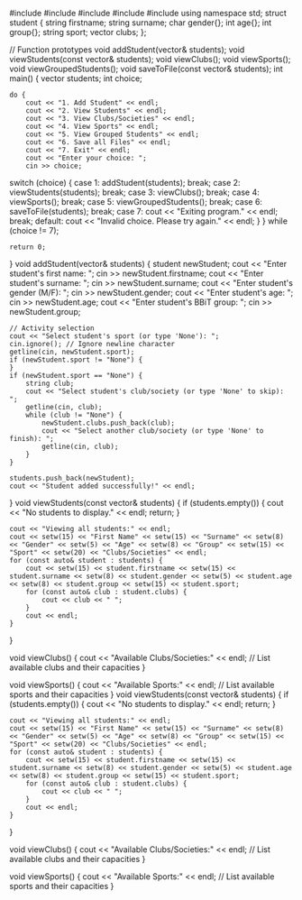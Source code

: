 #include <iostream>
#include <vector>
#include <fstream>
#include <string>
#include <iomanip>
using namespace std;
struct student {
    string firstname;
    string surname;
    char gender{};
    int age{};
    int group{};
    string sport;
    vector<string> clubs;
};

// Function prototypes
void addStudent(vector<student>& students);
void viewStudents(const vector<student>& students);
void viewClubs();
void viewSports();
void viewGroupedStudents();
void saveToFile(const vector<student>& students);
int main() {
    vector<student> students;
    int choice;

    do {
        cout << "1. Add Student" << endl;
        cout << "2. View Students" << endl;
        cout << "3. View Clubs/Societies" << endl;
        cout << "4. View Sports" << endl;
        cout << "5. View Grouped Students" << endl;
        cout << "6. Save all Files" << endl;
        cout << "7. Exit" << endl;
        cout << "Enter your choice: ";
        cin >> choice;
        
  switch (choice) {
            case 1:
                addStudent(students);
                break;
            case 2:
                viewStudents(students);
                break;
            case 3:
                viewClubs();
                break;
            case 4:
                viewSports();
                break;
            case 5:
                viewGroupedStudents();
                break;
            case 6:
                saveToFile(students);
                break;
            case 7:
                cout << "Exiting program." << endl;
                break;
            default:
                cout << "Invalid choice. Please try again." << endl;
        }
    } while (choice != 7);

    return 0;
}
void addStudent(vector<student>& students) {
    student newStudent;
    cout << "Enter student's first name: ";
    cin >> newStudent.firstname;
    cout << "Enter student's surname: ";
    cin >> newStudent.surname;
    cout << "Enter student's gender (M/F): ";
    cin >> newStudent.gender;
    cout << "Enter student's age: ";
    cin >> newStudent.age;
    cout << "Enter student's BBiT group: ";
    cin >> newStudent.group;

    // Activity selection
    cout << "Select student's sport (or type 'None'): ";
    cin.ignore(); // Ignore newline character
    getline(cin, newStudent.sport);
    if (newStudent.sport != "None") {
    }
    if (newStudent.sport == "None") {
        string club;
        cout << "Select student's club/society (or type 'None' to skip): ";
        getline(cin, club);
        while (club != "None") {
            newStudent.clubs.push_back(club);
            cout << "Select another club/society (or type 'None' to finish): ";
            getline(cin, club);
        }
    }

    students.push_back(newStudent);
    cout << "Student added successfully!" << endl;
}
void viewStudents(const vector<student>& students) {
    if (students.empty()) {
        cout << "No students to display." << endl;
        return;
    }

    cout << "Viewing all students:" << endl;
    cout << setw(15) << "First Name" << setw(15) << "Surname" << setw(8) << "Gender" << setw(5) << "Age" << setw(8) << "Group" << setw(15) << "Sport" << setw(20) << "Clubs/Societies" << endl;
    for (const auto& student : students) {
        cout << setw(15) << student.firstname << setw(15) << student.surname << setw(8) << student.gender << setw(5) << student.age << setw(8) << student.group << setw(15) << student.sport;
        for (const auto& club : student.clubs) {
            cout << club << " ";
        }
        cout << endl;
    }
}

void viewClubs() {
    cout << "Available Clubs/Societies:" << endl;
    // List available clubs and their capacities
}

void viewSports() {
    cout << "Available Sports:" << endl;
    // List available sports and their capacities
}
void viewStudents(const vector<student>& students) {
    if (students.empty()) {
        cout << "No students to display." << endl;
        return;
    }

    cout << "Viewing all students:" << endl;
    cout << setw(15) << "First Name" << setw(15) << "Surname" << setw(8) << "Gender" << setw(5) << "Age" << setw(8) << "Group" << setw(15) << "Sport" << setw(20) << "Clubs/Societies" << endl;
    for (const auto& student : students) {
        cout << setw(15) << student.firstname << setw(15) << student.surname << setw(8) << student.gender << setw(5) << student.age << setw(8) << student.group << setw(15) << student.sport;
        for (const auto& club : student.clubs) {
            cout << club << " ";
        }
        cout << endl;
    }
}

void viewClubs() {
    cout << "Available Clubs/Societies:" << endl;
    // List available clubs and their capacities
}

void viewSports() {
    cout << "Available Sports:" << endl;
    // List available sports and their capacities
}
